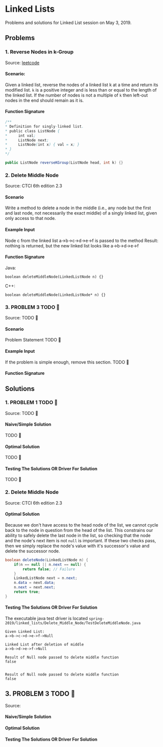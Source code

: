 # Linked Lists

Problems and solutions for Linked List session on May 3, 2019.

## Problems

### 1. Reverse Nodes in k-Group

Source: [leetcode](https://leetcode.com/problems/reverse-nodes-in-k-group/)

#### Scenario:

Given a linked list, reverse the nodes of a linked list k at a time and return its modified list.
`k` is a positive integer and is less than or equal to the length of the linked list. If the number of nodes is not a multiple of `k`  then left-out nodes in the end should remain as it is.

#### Function Signature

```java
/**
* Definition for singly-linked list.
* public class ListNode {
*     int val;
*     ListNode next;
*     ListNode(int x) { val = x; }
* }
*/

public ListNode reverseKGroup(ListNode head, int k) {}
```

### 2. Delete Middle Node

Source: CTCI 6th edition 2.3

#### Scenario

Write a method to delete a node in the middle (i.e., any node but the first and last node,
not necessarily the exact middle) of a singly linked list, given only access to that node.

#### Example Input

Node c from the linked list a->b->c->d->e->f is passed to the method
Result: nothing is returned, but the new linked list looks like a->b->d->e->f

#### Function Signature

Java:
```
boolean deleteMiddleNode(LinkedListNode n) {}
```

C++:

```
boolean deleteMiddleNode(LinkedListNode* n) {}
```

### 3. PROBLEM 3 TODO :bug:

Source: TODO :bug:

#### Scenario

Problem Statement TODO :bug:

#### Example Input

If the problem is simple enough, remove this section. TODO :bug:

#### Function Signature


## Solutions

### 1. PROBLEM 1 TODO :bug:

Source: TODO :bug:

#### Naive/Simple Solution

TODO :bug:

#### Optimal Solution

TODO :bug:

#### Testing The Solutions OR Driver For Solution

TODO :bug:

### 2. Delete Middle Node

Source: CTCI 6th edition 2.3

#### Optimal Solution
Because we don't have access to the head node of the list, we cannot cycle back to the node in question from the head of the list. This constrains our ability to safely delete the last node in the list, so checking that the node and the node's next item is not `null` is important. If these two checks pass, then we simply replace the node's value with it's successor's value and delete the successor node.
```java
boolean deleteNode(LinkedListNode n) {
    if(n == null || n.next == null) {
        return false; // Failure
    }
    LinkedListNode next = n.next;
    n.data = next.data;
    n.next = next.next;
    return true;
}
```

#### Testing The Solutions OR Driver For Solution
The executable java test driver is located `spring-2019/linked_lists/Delete_Middle_Node/TestDeleteMiddleNode.java`

```
Given Linked List:
a->b->c->d->e->f->Null

Linked List after deletion of middle
a->b->d->e->f->Null

Result of Null node passed to delete middle function
false


Result of Null node passed to delete middle function
false
```

## 3. PROBLEM 3 TODO :bug:

Source: 

#### Naive/Simple Solution 



#### Optimal Solution


#### Testing The Solutions OR Driver For Solution



